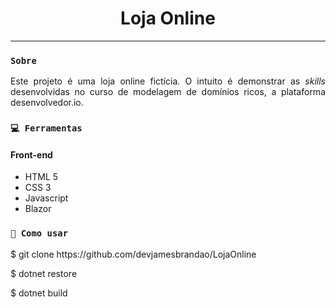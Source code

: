 <h1 align="center"><strong>Loja Online</strong></h1>

<hr/>

<!-- <p align="center">
    <img src="https://j.gifs.com/z6XvVq.gif" alt="Demonstração sistema de geração de currículos" title="Curriculum-Generator">
</p> -->

### `Sobre`

<p align="justify">Este projeto é uma loja online fictícia. O intuito é demonstrar as <i>skills</i>
desenvolvidas no curso de modelagem de domínios ricos, a plataforma desenvolvedor.io. </p>

### `💻 Ferramentas`

#### Front-end
* HTML 5
* CSS 3
* Javascript
* Blazor

### `🔎 Como usar`

<p>$ git clone https://github.com/devjamesbrandao/LojaOnline</p>

<p>$ dotnet restore</p>

<p>$ dotnet build</p>

